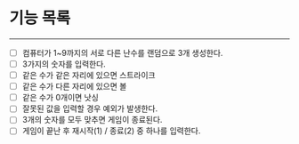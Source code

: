 # 기능 목록

----

- [ ] 컴퓨터가 1~9까지의 서로 다른 난수를 랜덤으로 3개 생성한다. 
- [ ] 3가지의 숫자를 입력한다.
- [ ] 같은 수가 같은 자리에 있으면 스트라이크
- [ ] 같은 수가 다른 자리에 있으면 볼
- [ ] 같은 수가 0개이면 낫싱
- [ ] 잘못된 값을 입력할 경우 예외가 발생한다.
- [ ] 3개의 숫자를 모두 맞추면 게임이 종료된다.
- [ ] 게임이 끝난 후 재시작(1) / 종료(2) 중 하나를 입력한다.